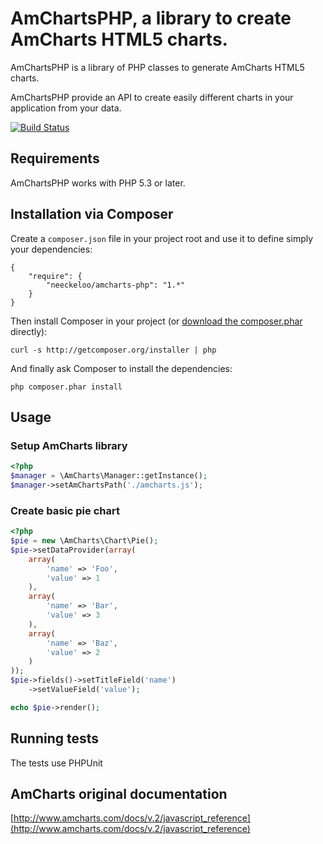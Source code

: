 AmChartsPHP, a library to create AmCharts HTML5 charts.
========================================================

AmChartsPHP is a library of PHP classes to generate AmCharts HTML5 charts.

AmChartsPHP provide an API to create easily different charts in your application from your data.

[![Build Status](https://secure.travis-ci.org/neeckeloo/AmChartsPHP.png?branch=master)](http://travis-ci.org/neeckeloo/AmChartsPHP)

Requirements
------------

AmChartsPHP works with PHP 5.3 or later.

Installation via Composer
-----------------------

Create a `composer.json` file in your project root and use it to define simply your dependencies:

	{
        "require": {
        	"neeckeloo/amcharts-php": "1.*"
    	}
	}

Then install Composer in your project (or [download the composer.phar][1] directly):

    curl -s http://getcomposer.org/installer | php

And finally ask Composer to install the dependencies:

    php composer.phar install

Usage
-----

### Setup AmCharts library

```php
<?php
$manager = \AmCharts\Manager::getInstance();
$manager->setAmChartsPath('./amcharts.js');
```

### Create basic pie chart

```php
<?php
$pie = new \AmCharts\Chart\Pie();
$pie->setDataProvider(array(
    array(
        'name' => 'Foo',
        'value' => 1
    ),
    array(
        'name' => 'Bar',
        'value' => 3
    ),
    array(
        'name' => 'Baz',
        'value' => 2
    )
));
$pie->fields()->setTitleField('name')
    ->setValueField('value');

echo $pie->render();
```

Running tests
-------------

The tests use PHPUnit

AmCharts original documentation
-------------------------------

[http://www.amcharts.com/docs/v.2/javascript_reference](http://www.amcharts.com/docs/v.2/javascript_reference)


 [1]: http://getcomposer.org/composer.phar